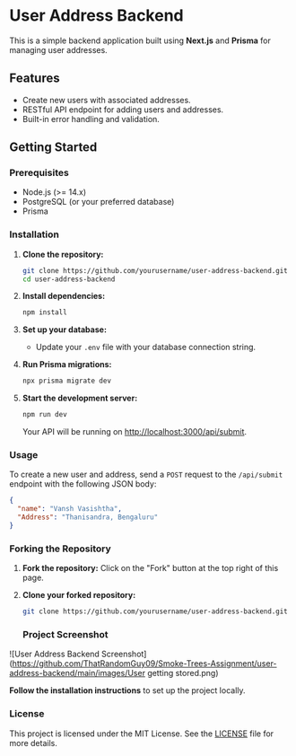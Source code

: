 
# User Address Backend

This is a simple backend application built using **Next.js** and **Prisma** for managing user addresses.

## Features

- Create new users with associated addresses.
- RESTful API endpoint for adding users and addresses.
- Built-in error handling and validation.

## Getting Started

### Prerequisites

- Node.js (>= 14.x)
- PostgreSQL (or your preferred database)
- Prisma

### Installation

1. **Clone the repository:**

   ```bash
   git clone https://github.com/yourusername/user-address-backend.git
   cd user-address-backend
   ```

2. **Install dependencies:**

   ```bash
   npm install
   ```

3. **Set up your database:**

   - Update your `.env` file with your database connection string.

4. **Run Prisma migrations:**

   ```bash
   npx prisma migrate dev
   ```

5. **Start the development server:**

   ```bash
   npm run dev
   ```

   Your API will be running on [http://localhost:3000/api/submit](http://localhost:3000/api/submit).

### Usage

To create a new user and address, send a `POST` request to the `/api/submit` endpoint with the following JSON body:

```json
{
  "name": "Vansh Vasishtha",
  "Address": "Thanisandra, Bengaluru"
}
```

### Forking the Repository

1. **Fork the repository:** Click on the "Fork" button at the top right of this page.
2. **Clone your forked repository:**

   ```bash
   git clone https://github.com/yourusername/user-address-backend.git
   ```

   ### Project Screenshot

![User Address Backend Screenshot](https://github.com/ThatRandomGuy09/Smoke-Trees-Assignment/user-address-backend/main/images/User getting stored.png)


 **Follow the installation instructions** to set up the project locally.

### License

This project is licensed under the MIT License. See the [LICENSE](LICENSE) file for more details.
